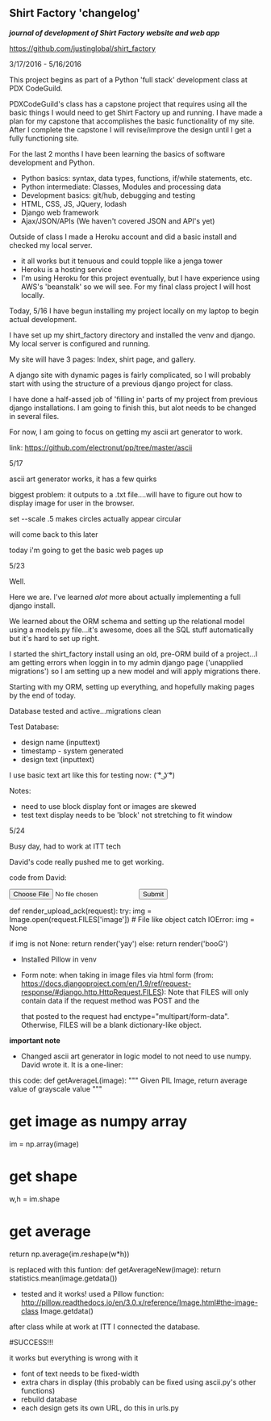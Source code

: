 ## Shirt Factory 'changelog'

***_journal of development of Shirt Factory website and web app_***

https://github.com/justinglobal/shirt_factory

3/17/2016 - 5/16/2016

This project begins as part of a Python 'full stack' development class at PDX CodeGuild.

PDXCodeGuild's class has a capstone project that requires using all the basic things I would need to get Shirt Factory up and running. I have made a plan for my capstone that accomplishes the basic functionality of my site. After I complete the capstone I will revise/improve the design until I get a fully functioning site.

For the last 2 months I have been learning the basics of software development and Python.
  - Python basics: syntax, data types, functions, if/while statements, etc.
  - Python intermediate: Classes, Modules and processing data
  - Development basics: git/hub, debugging and testing
  - HTML, CSS, JS, JQuery, lodash
  - Django web framework
  - Ajax/JSON/APIs (We haven't covered JSON and API's yet)

Outside of class I made a Heroku account and did a basic install and checked my local server.
  - it all works but it tenuous and could topple like a jenga tower
  - Heroku is a hosting service
  - I'm using Heroku for this project eventually, but I have experience using AWS's 'beanstalk' so we will see. For my final class project I will host locally.

Today, 5/16 I have begun installing my project locally on my laptop to begin actual development.

I have set up my shirt_factory directory and installed the venv and django. My local server is configured and running.

My site will have 3 pages: Index, shirt page, and gallery.

A django site with dynamic pages is fairly complicated, so I will probably start with using the structure of a previous django project for class.

I have done a half-assed job of 'filling in' parts of my project from previous django installations. I am going to finish this, but alot needs to be changed in several files.

For now, I am going to focus on getting my ascii art generator to work.

link: https://github.com/electronut/pp/tree/master/ascii

5/17

ascii art generator works, it has a few quirks

biggest problem: it outputs to a .txt file....will have to figure out how to display image for user in the browser.

set --scale .5 makes circles actually appear circular

will come back to this later

today i'm going to get the basic web pages up

5/23

Well.

Here we are. I've learned *alot* more about actually implementing a full django install.

We learned about the ORM schema and setting up the relational model using a models.py file...it's awesome, does all the SQL stuff automatically but it's hard to set up right.

I started the shirt_factory install using an old, pre-ORM build of a project...I am getting errors when loggin in to my admin django page ('unapplied migrations') so I am setting up a new model and will apply migrations there.

Starting with my ORM, setting up everything, and hopefully making pages by the end of today.

Database tested and active...migrations clean

Test Database:
  - design name (inputtext)
  - timestamp - system generated
  - design text (inputtext)

I use basic text art like this for testing now: ( ͡° ͜ʖ ͡°)

Notes:

- need to use block display font or images are skewed
- test text display needs to be 'block' not stretching to fit window

5/24

Busy day, had to work at ITT tech

David's code really pushed me to get working.

code from David:

<form action="{% url 'upload_ack' %}" method="post">
  <input type="file" name="image">
  <input type="submit">
</form>


def render_upload_ack(request):
  try:
    img = Image.open(request.FILES['image'])  # File like object
  catch IOError:
    img = None

  if img is not None:
    return render('yay')
  else:
    return render('booG')

- Installed Pillow in venv

- Form note: when taking in image files via html form (from: https://docs.djangoproject.com/en/1.9/ref/request-response/#django.http.HttpRequest.FILES):
Note that FILES will only contain data if the request method was POST and the <form> that posted to the request had enctype="multipart/form-data". Otherwise, FILES will be a blank dictionary-like object.

**important note**
- Changed ascii art generator in logic model to not need to use numpy. David wrote it. It is a one-liner:

this code:
def getAverageL(image):
    """
   Given PIL Image, return average value of grayscale value
   """
   # get image as numpy array
   im = np.array(image)
   # get shape
   w,h = im.shape
   # get average
   return np.average(im.reshape(w*h))

is replaced with this funtion:
def getAverageNew(image):
    return statistics.mean(image.getdata())

- tested and it works! used a Pillow function: http://pillow.readthedocs.io/en/3.0.x/reference/Image.html#the-image-class Image.getdata()

after class while at work at ITT I connected the database.

#SUCCESS!!!

it works but everything is wrong with it

- font of text needs to be fixed-width
- extra chars in display (this probably can be fixed using ascii.py's other functions)
- rebuild database
- each design gets its own URL, do this in urls.py
